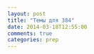 ```yaml
---
layout: post
title: "Темы для 384"
date: 2014-03-18T12:55:00
comments: true
categories: prep 
---
```


